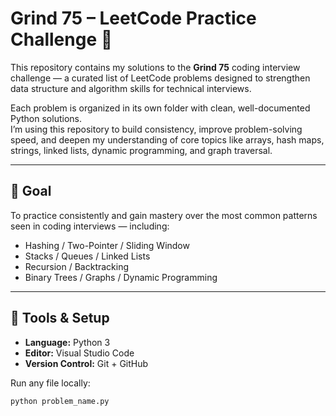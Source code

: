 # Grind 75 – LeetCode Practice Challenge 🧠

This repository contains my solutions to the **Grind 75** coding interview challenge — a curated list of LeetCode problems designed to strengthen data structure and algorithm skills for technical interviews.

Each problem is organized in its own folder with clean, well-documented Python solutions.  
I’m using this repository to build consistency, improve problem-solving speed, and deepen my understanding of core topics like arrays, hash maps, strings, linked lists, dynamic programming, and graph traversal.

---

## 🚀 Goal
To practice consistently and gain mastery over the most common patterns seen in coding interviews — including:
- Hashing / Two-Pointer / Sliding Window  
- Stacks / Queues / Linked Lists  
- Recursion / Backtracking  
- Binary Trees / Graphs / Dynamic Programming  

---

## 🧠 Tools & Setup
- **Language:** Python 3  
- **Editor:** Visual Studio Code  
- **Version Control:** Git + GitHub  

Run any file locally:
```bash
python problem_name.py
